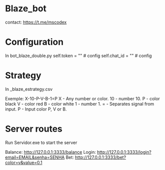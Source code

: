 # Blaze_bot
contact: https://t.me/mscodex

# Configuration
  In bot_blaze_double.py
  self.token = "" # config
  self.chat_id = "" # config

# Strategy
In _blaze_estrategy.csv

Exemple: X-10-P-V-B-1=P
X - Any number or color.
10 - number 10.
P -  color black
V - color red
B - color white
1 - number 1.
= - Separates signal from input.
P - Input color P, V or B.

# Server routes
Run Servidor.exe to start the server

Balance: http://127.0.0.1:3333/balance
Login: http://127.0.0.1:3333/login?email=EMAIL&senha=SENHA
Bet: http://127.0.0.1:3333/bet?color=v&value=0.1
